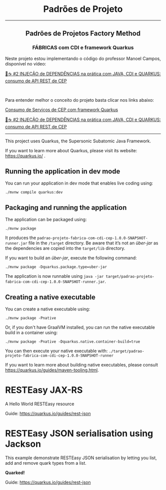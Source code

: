 # <h1 align="center"> Padrões de Projeto </h1>
<hr/>

## <h2 align="center">Padrões de Projetos Factory Method </h2>

### <h3 align="center">FÁBRICAS com CDI e framework Quarkus</h3>

<div align="justify">
 
 <p> Neste projeto estou implementando o código do professor Manoel Campos, disponível no vídeo:</p>
 
 [💉☕️ #2 INJEÇÃO de DEPENDÊNCIAS na prática com JAVA, CDI e QUARKUS: consumo de API REST de CEP](https://www.youtube.com/watch?v=pEanb1neZvs&feature=emb_title)
 
</br>

 <p>Para entender melhor o conceito do projeto basta clicar nos links abaixo:</p>
 
 [Consumo de Serviços de CEP com framework Quarkus](https://github.com/manoelcampos/quarkus-cep-services)
 
 [💉☕️ #2 INJEÇÃO de DEPENDÊNCIAS na prática com JAVA, CDI e QUARKUS: consumo de API REST de CEP](https://www.youtube.com/watch?v=pEanb1neZvs&feature=emb_title)
 
 
 <p></p>
 

</div>


<hr/>

This project uses Quarkus, the Supersonic Subatomic Java Framework.

If you want to learn more about Quarkus, please visit its website: https://quarkus.io/ .

## Running the application in dev mode

You can run your application in dev mode that enables live coding using:
```shell script
./mvnw compile quarkus:dev
```

## Packaging and running the application

The application can be packaged using:
```shell script
./mvnw package
```
It produces the `padrao-projeto-fabrica-com-cdi-cep-1.0.0-SNAPSHOT-runner.jar` file in the `/target` directory.
Be aware that it’s not an _über-jar_ as the dependencies are copied into the `target/lib` directory.

If you want to build an _über-jar_, execute the following command:
```shell script
./mvnw package -Dquarkus.package.type=uber-jar
```

The application is now runnable using `java -jar target/padrao-projeto-fabrica-com-cdi-cep-1.0.0-SNAPSHOT-runner.jar`.

## Creating a native executable

You can create a native executable using: 
```shell script
./mvnw package -Pnative
```

Or, if you don't have GraalVM installed, you can run the native executable build in a container using: 
```shell script
./mvnw package -Pnative -Dquarkus.native.container-build=true
```

You can then execute your native executable with: `./target/padrao-projeto-fabrica-com-cdi-cep-1.0.0-SNAPSHOT-runner`

If you want to learn more about building native executables, please consult https://quarkus.io/guides/maven-tooling.html.

# RESTEasy JAX-RS

<p>A Hello World RESTEasy resource</p>

Guide: https://quarkus.io/guides/rest-json

# RESTEasy JSON serialisation using Jackson

<p>This example demonstrate RESTEasy JSON serialisation by letting you list, add and remove quark types from a list.</p>
<p><b>Quarked!</b></p>

Guide: https://quarkus.io/guides/rest-json
